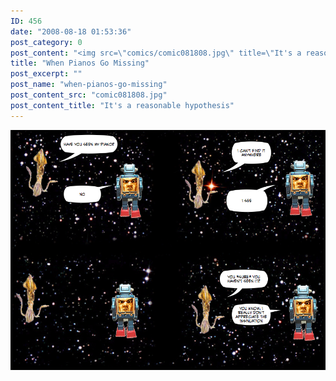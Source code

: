 ```yaml
---
ID: 456
date: "2008-08-18 01:53:36"
post_category: 0
post_content: "<img src=\"comics/comic081808.jpg\" title=\"It's a reasonable hypothesis\" />"
title: "When Pianos Go Missing"
post_excerpt: ""
post_name: "when-pianos-go-missing"
post_content_src: "comic081808.jpg"
post_content_title: "It's a reasonable hypothesis"
---
```



[![It's a reasonable hypothesis](/comics-hi-res/comic081808.jpg)](/comics-hi-res/comic081808.jpg "It's a reasonable hypothesis")
